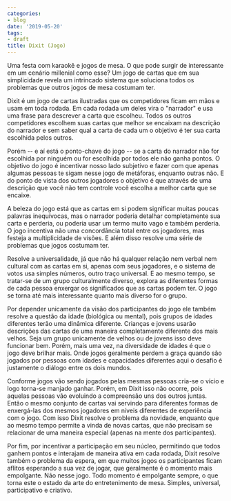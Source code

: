 ```yaml
---
categories:
- blog
date: '2019-05-20'
tags:
- draft
title: Dixit (Jogo)
---
```


Uma festa com karaokê e jogos de mesa. O que pode surgir de interessante em um cenário millenial como esse? Um jogo de cartas que em sua simplicidade revela um intrincado sistema que soluciona todos os problemas que outros jogos de mesa costumam ter.

Dixit é um jogo de cartas ilustradas que os competidores ficam em mãos e usam em toda rodada. Em cada rodada um deles vira o "narrador" e usa uma frase para descrever a carta que escolheu. Todos os outros competidores escolhem suas cartas que melhor se encaixam na descrição do narrador e sem saber qual a carta de cada um o objetivo é ter sua carta escolhida pelos outros.

Porém -- e aí está o ponto-chave do jogo -- se a carta do narrador não for escolhida por ninguém ou for escolhida por todos ele não ganha pontos. O objetivo do jogo é incentivar nosso lado subjetivo e fazer com que apenas algumas pessoas te sigam nesse jogo de metáforas, enquanto outras não. E do ponto de vista dos outros jogadores o objetivo é que através de uma descrição que você não tem controle você escolha a melhor carta que se encaixe.

A beleza do jogo está que as cartas em si podem significar muitas poucas palavras inequívocas, mas o narrador poderia detalhar completamente sua carta e perderia, ou poderia usar um termo muito vago e também perderia. O jogo incentiva não uma concordância total entre os jogadores, mas festeja a multiplicidade de visões. E além disso resolve uma série de problemas que jogos costumam ter.

Resolve a universalidade, já que não há qualquer relação nem verbal nem cultural com as cartas em si, apenas com seus jogadores, e o sistema de votos usa simples números, outro traço universal. E ao mesmo tempo, se tratar-se de um grupo culturalmente diverso, explora as diferentes formas de cada pessoa enxergar os significados que as cartas podem ter. O jogo se torna até mais interessante quanto mais diverso for o grupo.

Por depender unicamente da visão dos participantes do jogo ele também resolve a questão da idade (biológica ou mental), pois grupos de idades diferentes terão uma dinâmica diferente. Crianças e jovens usarão descrições das cartas de uma maneira completamente diferente dos mais velhos. Seja um grupo unicamente de velhos ou de jovens isso deve funcionar bem. Porém, mais uma vez, na diversidade de idades é que o jogo deve brilhar mais. Onde jogos geralmente perdem a graça quando são jogados por pessoas com idades e capacidades diferentes aqui o desafio é justamente o diálogo entre os dois mundos.

Conforme jogos vão sendo jogados pelas mesmas pessoas cria-se o vício e logo torna-se manjado ganhar. Porém, em Dixit isso não ocorre, pois aquelas pessoas vão evoluindo a compreensão uns dos outros juntas. Então o mesmo conjunto de cartas vai servindo para diferentes formas de enxergá-las dos mesmos jogadores em níveis diferentes de experiência com o jogo. Com isso Dixit resolve o problema da novidade, enquanto que ao mesmo tempo permite a vinda de novas cartas, que não precisam se relacionar de uma maneira especial (apenas na mente dos participantes).

Por fim, por incentivar a participação em seu núcleo, permitindo que todos ganhem pontos e interajam de maneira ativa em cada rodada, Dixit resolve também o problema da espera, em que muitos jogos os participantes ficam aflitos esperando a sua vez de jogar, que geralmente é o momento mais empolgante. Não nesse jogo. Todo momento é empolgante sempre, o que torna este o estado da arte do entretenimento de mesa. Simples, universal, participativo e criativo.